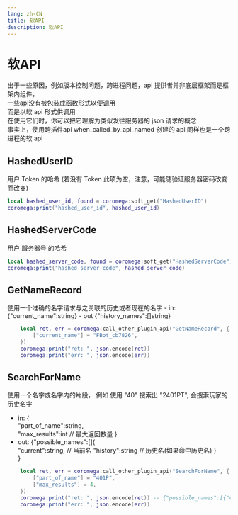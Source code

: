 ```yaml
---
lang: zh-CN
title: 软API
description: 软API
---
```


# 软API

出于一些原因，例如版本控制问题，跨进程问题，api 提供者并非底层框架而是框架内组件，  
一些api没有被包装成函数形式以便调用  
而是以软 api 形式供调用  
在使用它们时，你可以把它理解为类似发往服务器的 json 请求的概念  
事实上，使用跨插件api when_called_by_api_named 创建的 api 同样也是一个跨进程的软 api  


## HashedUserID
用户 Token 的哈希 (若没有 Token 此项为空，注意，可能随验证服务器密码改变而改变)
``` lua
local hashed_user_id, found = coromega:soft_get("HashedUserID")
coromega:print("hashed_user_id", hashed_user_id)
```

## HashedServerCode
用户 服务器号 的哈希
```lua
local hashed_server_code, found = coromega:soft_get("HashedServerCode")
coromega:print("hashed_server_code", hashed_server_code)
```

## GetNameRecord  
使用一个准确的名字请求与之关联的历史或者现在的名字
    - in: {"current_name":string}
    - out {"history_names":[]string}
``` lua
    local ret, err = coromega:call_other_plugin_api("GetNameRecord", {
        ["current_name"] = "FBot_cb7826",
    })
    coromega:print("ret: ", json.encode(ret))
    coromega:print("err: ", json.encode(err))
```

## SearchForName
使用一个名字或名字内的片段， 例如 使用 "40" 搜索出 "2401PT", 会搜索玩家的历史名字
- in: {  
        "part_of_name":string,  
        "max_results":int  // 最大返回数量
    }  
- out:  {"possible_names":[]{  
            "current":string,  // 当前名
            "history":string   // 历史名(如果命中历史名)
        }  
    }
``` lua
    local ret, err = coromega:call_other_plugin_api("SearchForName", {
        ["part_of_name"] = "401P",
        ["max_results"] = 4,
    })
    coromega:print("ret: ", json.encode(ret)) -- {"possible_names":[{"current":"2401PT","history":"2401PT"}]}
    coromega:print("err: ", json.encode(err))
```
